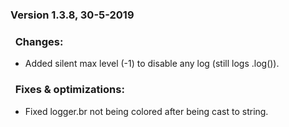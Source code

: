 ### Version 1.3.8, 30-5-2019
	
### &nbsp;&nbsp;<b>Changes:</b>
* Added silent max level (-1) to disable any log (still logs .log()).
### &nbsp;&nbsp;<b>Fixes & optimizations:</b>
* Fixed logger.br not being colored after being cast to string.
